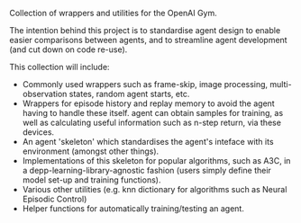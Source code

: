 Collection of wrappers and utilities for the OpenAI Gym.

The intention behind this project is to standardise agent design to enable easier comparisons between agents, and to streamline agent development (and cut down on code re-use). 

This collection will include:
* Commonly used wrappers such as frame-skip, image processing, multi-observation states, random agent starts, etc.
* Wrappers for episode history and replay memory to avoid the agent having to handle these itself. agent can obtain samples for training, as well as calculating useful information such as n-step return, via these devices.
* An agent 'skeleton' which standardises the agent's inteface with its environment (amongst other things).
* Implementations of this skeleton for popular algorithms, such as A3C, in a depp-learning-library-agnostic fashion (users simply define their model set-up and training functions).
* Various other utilities (e.g. knn dictionary for algorithms such as Neural Episodic Control)
* Helper functions for automatically training/testing an agent.


